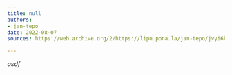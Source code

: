 ```yaml
---
title: null
authors:
- jan-tepo
date: 2022-08-07
sources: https://web.archive.org/2/https://lipu.pona.la/jan-tepo/jvyi6k2pd6

---
```


*asdf* 